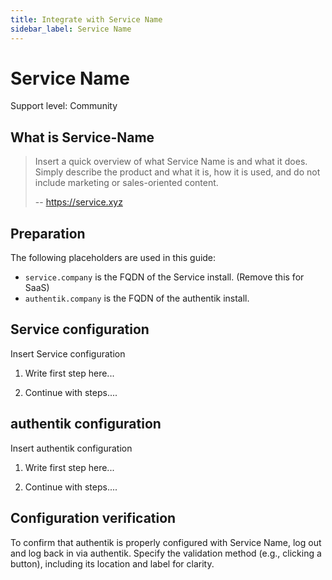 ```yaml
---
title: Integrate with Service Name
sidebar_label: Service Name
---
```


# Service Name

<span class="badge badge--secondary">Support level: Community</span>

## What is Service-Name

> Insert a quick overview of what Service Name is and what it does. Simply describe the product and what it is, how it is used, and do not include marketing or sales-oriented content.
>
> -- https://service.xyz

## Preparation

The following placeholders are used in this guide:

- `service.company` is the FQDN of the Service install. (Remove this for SaaS)
- `authentik.company` is the FQDN of the authentik install.

## Service configuration

Insert Service configuration

1. Write first step here...

2. Continue with steps....

## authentik configuration

Insert authentik configuration

1. Write first step here...

2. Continue with steps....

## Configuration verification

To confirm that authentik is properly configured with Service Name, log out and log back in via authentik. Specify the validation method (e.g., clicking a button), including its location and label for clarity.
